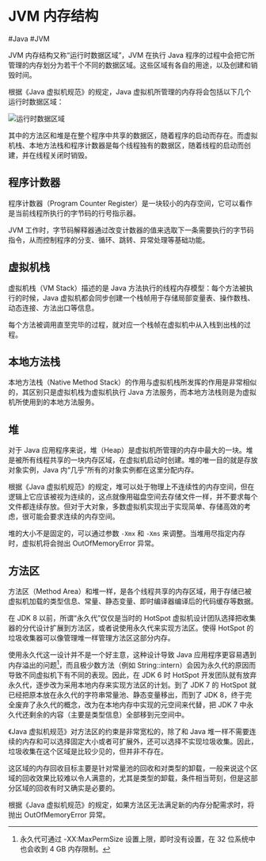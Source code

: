 # JVM 内存结构
#Java #JVM

JVM 内存结构又称“运行时数据区域”，JVM 在执行 Java 程序的过程中会把它所管理的内存划分为若干个不同的数据区域。这些区域有各自的用途，以及创建和销毁时间。

根据《Java 虚拟机规范》的规定，Java 虚拟机所管理的内存将会包括以下几个运行时数据区域：

![运行时数据区域](https://gitee.com/snow-zen/my-images-repo/raw/master/jvm/%E8%BF%90%E8%A1%8C%E6%97%B6%E6%95%B0%E6%8D%AE%E5%8C%BA%E5%9F%9F.png)

其中的方法区和堆是在整个程序中共享的数据区，随着程序的启动而存在。而虚拟机栈、本地方法栈和程序计数器是每个线程独有的数据区，随着线程的启动而创建，并在线程关闭时销毁。

## 程序计数器

程序计数器（Program Counter Register）是一块较小的内存空间，它可以看作是当前线程所执行的字节码的行号指示器。

JVM 工作时，字节码解释器通过改变计数器的值来选取下一条需要执行的字节码指令，从而控制程序的分支、循环、跳转、异常处理等基础功能。

## 虚拟机栈

虚拟机栈（VM Stack）描述的是 Java 方法执行的线程内存模型：每个方法被执行的时候，Java 虚拟机都会同步创建一个栈帧用于存储局部变量表、操作数栈、动态连接、方法出口等信息。

每个方法被调用直至完毕的过程，就对应一个栈帧在虚拟机中从入栈到出栈的过程。

## 本地方法栈

本地方法栈（Native Method Stack）的作用与虚拟机栈所发挥的作用是非常相似的，其区别只是虚拟机栈为虚拟机执行 Java 方法服务，而本地方法栈则是为虚拟机所使用到的本地方法服务。

## 堆

对于 Java 应用程序来说，堆（Heap）是虚拟机所管理的内存中最大的一块。堆是被所有线程共享的一块内存区域，在虚拟机启动时创建。堆的唯一目的就是存放对象实例，Java 内“几乎”所有的对象实例都在这里分配内存。

根据《Java 虚拟机规范》的规定，堆可以处于物理上不连续性的内存空间，但在逻辑上它应该被视为连续的，这点就像用磁盘空间去存储文件一样，并不要求每个文件都连续存放。但对于大对象，多数虚拟机实现出于实现简单、存储高效的考虑，很可能会要求连续的内存空间。

堆的大小不是固定的，可以通过参数 `-Xmx` 和 `-Xms` 来调整。当堆用尽指定内存时，虚拟机将会抛出 OutOfMemoryError 异常。

## 方法区

方法区（Method Area）和堆一样，是各个线程共享的内存区域，用于存储已被虚拟机加载的类型信息、常量、静态变量、即时编译器编译后的代码缓存等数据。

在 JDK 8 以前，所谓“永久代”仅仅是当时的 HotSpot 虚拟机设计团队选择把收集器的分代设计扩展到方法区，或者说使用永久代来实现方法区。使得 HotSpot 的垃圾收集器可以像管理堆一样管理方法区这部分内存。

使用永久代这一设计并不是一个好主意，这种设计导致 Java 应用程序更容易遇到内存溢出的问题[^1]，而且极少数方法（例如 String::intern）会因为永久代的原因而导致不同虚拟机下有不同的表现。因此，在 JDK 6 时 HotSpot 开发团队就有放弃永久代，逐步改为采用本地内存来实现方法区的计划。到了 JDK 7 的 HotSpot 就已经把原本放在永久代的字符串常量池、静态变量移出，而到了 JDK 8，终于完全废弃了永久代的概念，改为在本地内存中实现的元空间来代替，把 JDK 7 中永久代还剩余的内容（主要是类型信息）全部移到元空间中。

[^1]: 永久代可通过 -XX:MaxPermSize 设置上限，即时没有设置，在 32 位系统中也会收到 4 GB 内存限制。

《Java 虚拟机规范》对方法区的约束是非常宽松的，除了和 Java 堆一样不需要连续的内存和可以选择固定大小或者可扩展外，还可以选择不实现垃圾收集。因此，垃圾收集在这个区域是比较少见的，但并非不存在。

这区域的内存回收目标主要是针对常量池的回收和对类型的卸载，一般来说这个区域的回收效果比较难以令人满意的，尤其是类型的卸载，条件相当苛刻，但是这部分区域的回收有时又确实是必要的。

根据《Java 虚拟机规范》的规定，如果方法区无法满足新的内存分配需求时，将抛出 OutOfMemoryError 异常。

